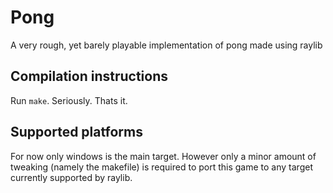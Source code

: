 # Pong
A very rough, yet barely playable implementation of pong made using raylib

## Compilation instructions
Run `make`. Seriously. Thats it.

## Supported platforms
For now only windows is the main target. However only a minor amount of tweaking
(namely the makefile) is required to port this game to any target currently supported by raylib.
